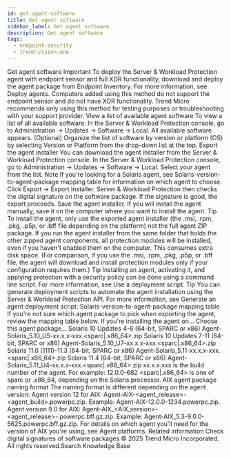 ```yaml
---
id: get-agent-software
title: Get agent software
sidebar_label: Get agent software
description: Get agent software
tags:
  - endpoint-security
  - trend-vision-one
---
```


 Get agent software Important To deploy the Server & Workload Protection agent with endpoint sensor and full XDR functionality, download and deploy the agent package from Endpoint Inventory. For more information, see Deploy agents. Computers added using this method do not support the endpoint sensor and do not have XDR functionality. Trend Micro recommends only using this method for testing purposes or troubleshooting with your support provider. View a list of available agent software To view a list of all available software: In the Server & Workload Protection console, go to Administration → Updates → Software → Local. All available software appears. (Optional) Organize the list of software by version or platform (OS) by selecting Version or Platform from the drop-down list at the top. Export the agent installer You can download the agent installer from the Server & Workload Protection console. In the Server & Workload Protection console, go to Administration → Updates → Software → Local. Select your agent from the list. Note If you're looking for a Solaris agent, see Solaris-version-to-agent-package mapping table for information on which agent to choose. Click Export → Export Installer. Server & Workload Protection then checks the digital signature on the software package. If the signature is good, the export proceeds. Save the agent installer. If you will install the agent manually, save it on the computer where you want to install the agent. Tip To install the agent, only use the exported agent installer (the .msi, .rpm, .pkg, .p5p, or .bff file depending on the platform) not the full agent ZIP package. If you run the agent installer from the same folder that holds the other zipped agent components, all protection modules will be installed, even if you haven't enabled them on the computer. This consumes extra disk space. (For comparison, if you use the .msi, .rpm, .pkg, .p5p, or .bff file, the agent will download and install protection modules only if your configuration requires them.) Tip Installing an agent, activating it, and applying protection with a security policy can be done using a command line script. For more information, see Use a deployment script. Tip You can generate deployment scripts to automate the agent installation using the Server & Workload Protection API. For more information, see Generate an agent deployment script. Solaris-version-to-agent-package mapping table If you're not sure which agent package to pick when exporting the agent, review the mapping table below. If you're installing the agent on... Choose this agent package... Solaris 10 Updates 4-6 (64-bit, SPARC or x86) Agent-Solaris_5.10_U5-xx.x.x-xxx.<sparc|.x86_64>.zip Solaris 10 Updates 7-11 (64-bit, SPARC or x86) Agent-Solaris_5.10_U7-xx.x.x-xxx.<sparc|.x86_64>.zip Solaris 11.0 (1111)-11.3 (64-bit, SPARC or x86) Agent-Solaris_5.11-xx.x.x-xxx.<sparc|.x86_64>.zip Solaris 11.4 (64-bit, SPARC or x86) Agent-Solaris_5.11_U4-xx.x.x-xxx.<sparc|.x86_64>.zip xx.x.x.xxx is the build number of the agent. For example: 12.0.0-682 <sparc|.x86_64> is one of sparc or .x86_64, depending on the Solaris processor. AIX agent package naming format The naming format is different depending on the agent version: Agent version 12 for AIX: Agent-AIX-<agent_release>-<agent_build>.powerpc.zip. Example: Agent-AIX-12.0.0-1234.powerpc.zip. Agent version 9.0 for AIX: Agent-AIX_<AIX_version>-<agent_release>-<build>.powerpc.bff.gz.zip. Example: Agent-AIX_5.3-9.0.0-5625.powerpc.bff.gz.zip. For details on which agent you'll need for the version of AIX you're using, see Agent platforms. Related information Check digital signatures of software packages © 2025 Trend Micro Incorporated. All rights reserved.Search Knowledge Base